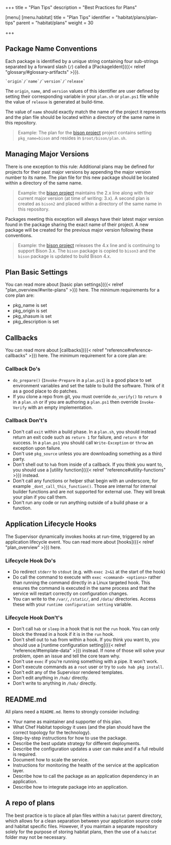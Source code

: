 +++
title = "Plan Tips"
description = "Best Practices for Plans"

[menu]
  [menu.habitat]
    title = "Plan Tips"
    identifier = "habitat/plans/plan-tips"
    parent = "habitat/plans"
    weight = 30

+++

## Package Name Conventions

Each package is identified by a unique string containing four sub-strings separated
by a forward slash (`/`) called a [PackageIdent]({{< relref "glossary/#glossary-artifacts" >}}).

    `origin`/`name`/`version`/`release`

The `origin`, `name`, and `version` values of this identifier are user defined by
setting their corresponding variable in your `plan.sh` or `plan.ps1` file while the value of
`release` is generated at build-time.

The value of `name` should exactly match the name of the project it represents and the plan file should be located within a directory of the same name in this repository.

> Example: The plan for the [bison project](https://www.gnu.org/software/bison/) project contains setting `pkg_name=bison` and resides in `$root/bison/plan.sh`.

## Managing Major Versions

There is one exception to this rule: Additional plans may be defined for projects for their past major versions by appending the major version number to its name. The plan file for this new package should be located within a directory of the same name.

> Example: the [bison project](https://www.gnu.org/software/bison/) maintains the 2.x line along with their current major version (at time of writing: 3.x). A second plan is created as `bison2` and placed within a directory of the same name in this repository.

Packages meeting this exception will always have their latest major version found in the package sharing the exact name of their project. A new package will be created for the previous major version following these conventions.

> Example: the [bison project](https://www.gnu.org/software/bison/) releases the 4.x line and is continuing to support Bison 3.x. The `bison` package is copied to `bison3` and the `bison` package is updated to build Bison 4.x.

## Plan Basic Settings

You can read more about [basic plan settings]({{< relref "plan_overview/#write-plans" >}}) here. The minimum requirements for a core plan are:

- pkg_name is set
- pkg_origin is set
- pkg_shasum is set
- pkg_description is set

## Callbacks

You can read more about [callbacks]({{< relref "reference#reference-callbacks" >}}) here. The minimum requirement for a core plan are:

### Callback Do's

- `do_prepare()` (`Invoke-Prepare` in a `plan.ps1`) is a good place to set environment variables and set the table to build the software. Think of it as a good place to do patches.
- If you clone a repo from git, you must override `do_verify()` to `return 0` in a `plan.sh` or if you are authoring a `plan.ps1` then override `Invoke-Verify` with an empty implementation.

### Callback Don't's

- Don't call `exit` within a build phase. In a `plan.sh`, you should instead return an exit code such as `return 1` for failure, and `return 0` for success. In a `plan.ps1` you should call `Write-Exception` or `throw` an exception upon failure.
- Don't use `pkg_source` unless you are downloading something as a third party.
- Don't shell out to `hab` from inside of a callback. If you think you want to, you should use a [utility function]({{< relref "reference#utility-functions" >}}) instead.
- Don't call any functions or helper sthat begin with an underscore, for example `_dont_call_this_function()`. Those are internal for internal builder functions and are not supported for external use. They will break your plan if you call them.
- Don't run any code or run anything outside of a build phase or a function.

## Application Lifecycle Hooks

The Supervisor dynamically invokes hooks at run-time, triggered by an application lifecycle event. You can read more about [hooks]({{< relref "plan_overview" >}}) here.

### Lifecycle Hook Do's

- Do redirect `stderr` to `stdout` (e.g. with `exec 2>&1` at the start of the hook)
- Do call the command to execute with `exec <command> <options>` rather than running the command directly in a Linux targeted hook. This ensures the command is executed in the same process and that the service will restart correctly on configuration changes.
- You can write to the `/var/`, `/static/`, and `/data/` directories. Access these with your `runtime configuration setting` variable.

### Lifecycle Hook Don't's

- Don't call `hab` or `sleep` in a hook that is not the `run` hook. You can only block the thread in a hook if it is in the `run` hook.
- Don't shell out to `hab` from within a hook. If you think you want to, you should use a [runtime configuration setting]({{< relref "reference/#template-data" >}}) instead. If none of those will solve your problem, open an issue and tell the core team why.
- Don't use `exec` if you're running something with a pipe. It won't work.
- Don't execute commands as a `root` user or try to `sudo hab pkg install`.
- Don't edit any of the Supervisor rendered templates.
- Don't edit anything in `/hab/` directly.
- Don't write to anything in `/hab/` directly.

## README.md

All plans need a `README.md`. Items to strongly consider including:

- Your name as maintainer and supporter of this plan.
- What Chef Habitat topology it uses (and the plan should have the correct topology for the technology).
- Step-by-step instructions for how to use the package.
- Describe the best update strategy for different deployments.
- Describe the configuration updates a user can make and if a full rebuild is required.
- Document how to scale the service.
- Instructions for monitoring the health of the service at the application layer.
- Describe how to call the package as an application dependency in an application.
- Describe how to integrate package into an application.

## A repo of plans

The best practice is to place all plan files within a `habitat` parent directory, which allows for a clean separation between your application source code and habitat specific files. However, if you maintain a separate repository solely for the purpose of storing habitat plans, then the use of a `habitat` folder may not be necessary.
